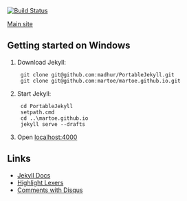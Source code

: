 [![Build Status](https://travis-ci.org/martoe/martoe.github.io.png)](https://travis-ci.org/martoe/martoe.github.io/)

[Main site](http://blog.ehrnhoefer.com/)

## Getting started on Windows

1. Download Jekyll:

        git clone git@github.com:madhur/PortableJekyll.git
        git clone git@github.com:martoe/martoe.github.io.git

1. Start Jekyll:

        cd PortableJekyll
        setpath.cmd
        cd ..\martoe.github.io
        jekyll serve --drafts

1. Open [localhost:4000](http://localhost:4000/)

## Links

* [Jekyll Docs](http://jekyllrb.com/docs/posts/)
* [Highlight Lexers](http://pygments.org/docs/lexers/)
* [Comments with Disqus](https://help.disqus.com/customer/portal/articles/472138-jekyll-installation-instructions)
